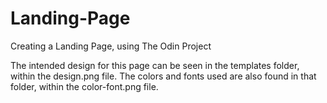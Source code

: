 # Landing-Page
Creating a Landing Page, using The Odin Project

The intended design for this page can be seen in the templates folder,
within the design.png file. The colors and fonts used are also found
in that folder, within the color-font.png file.
